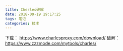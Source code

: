 ```yaml
---
title: Cherles破解
date: 2018-09-19 19:17:25
tags: 笔记
categories: 技术
---
```




下载：
https://www.charlesproxy.com/download/
破解：
https://www.zzzmode.com/mytools/charles/